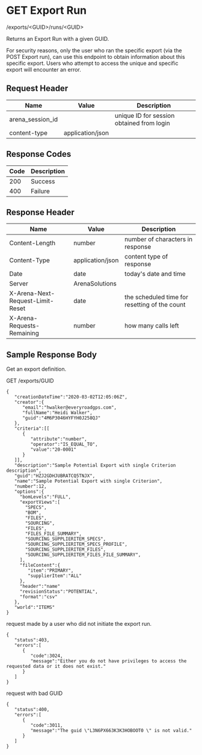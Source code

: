 # GET Export Run


/exports/&lt;GUID&gt;/runs/&lt;GUID&gt;

Returns an Export Run with a given GUID. 

For security reasons, only the user who ran the specific  export \(via the POST Export run\), can use this endpoint to obtain information about this specific export. Users who attempt to access the unique and specific export will encounter an error.

## Request Header

| Name | Value | Description |
|  --- |  --- |  --- | 
| arena_session_id |   | unique ID for session obtained from login |
| content\-type | application/json |   |

## Response Codes

| Code | Description |
|  --- |  --- | 
| 200 | Success |
| 400 | Failure |

## Response Header

| Name | Value | Description |
|  --- |  --- |  --- | 
| Content\-Length | number | number of characters in response |
| Content\-Type | application/json | content type of response |
| Date | date | today's date and time |
| Server | ArenaSolutions |   |
| X\-Arena\-Next\-Request\-Limit\-Reset  | date | the scheduled time for resetting of the count |
| X\-Arena\-Requests\-Remaining  | number | how many calls left |

## Sample Response Body
Get an export definition.



GET /exports/GUID

```
{  
   "creationDateTime":"2020-03-02T12:05:06Z",  
   "creator":{
      "email":"hwalker@everyroadgps.com",
      "fullName":"Heidi Walker",
      "guid":"4M6P3046HYFYH0J258QJ"    
   },
   "criteria":[[
      {
         "attribute":"number",
         "operator":"IS_EQUAL_TO",
         "value":"20-0001"
      }
   ]],
   "description":"Sample Potential Export with single Criterion description",
   "guid":"HZJ2GDHJUBRATCQ5TNJX",
   "name":"Sample Potential Export with single Criterion",
   "number":12,
   "options":{
     "bomLevels":"FULL",
     "exportViews":[
       "SPECS",
       "BOM",
       "FILES",
       "SOURCING",
       "FILES",
       "FILES_FILE_SUMMARY",
       "SOURCING_SUPPLIERITEM_SPECS",
       "SOURCING_SUPPLIERITEM_SPECS_PROFILE",
       "SOURCING_SUPPLIERITEM_FILES",
       "SOURCING_SUPPLIERITEM_FILES_FILE_SUMMARY",
     ],
     "fileContent":{
        "item":"PRIMARY",
        "supplierItem":"ALL"
     },
     "header":"name"
     "revisionStatus":"POTENTIAL",
     "format":"csv"
   },
   "world":"ITEMS"
}
```
request made by a user who did not initiate the export run.

```
{  
   "status":403,
   "errors":[  
      {  
         "code":3024,
         "message":"Either you do not have privileges to access the requested data or it does not exist."
      }
   ]
}
```
request with bad GUID

```
{  
   "status":400,
   "errors":[  
      {  
         "code":3011,
         "message":"The guid \"L3N6PX663K3K3HOBOOT0 \" is not valid."
      }
   ]
}
```
